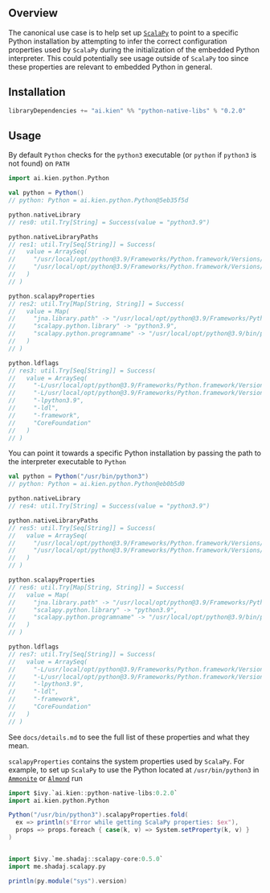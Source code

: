 ## Overview

The canonical use case is to help set up [`ScalaPy`](https://scalapy.dev/) to point to a specific Python installation by attempting to infer the correct configuration properties used by `ScalaPy` during the initialization of the embedded Python interpreter. This could potentially see usage outside of `ScalaPy` too since these properties are relevant to embedded Python in general.

## Installation

```scala
libraryDependencies += "ai.kien" %% "python-native-libs" % "0.2.0"
```

## Usage

By default `Python` checks for the `python3` executable (or `python` if `python3` is not found) on `PATH`

```scala
import ai.kien.python.Python

val python = Python()
// python: Python = ai.kien.python.Python@5eb35f5d

python.nativeLibrary
// res0: util.Try[String] = Success(value = "python3.9")

python.nativeLibraryPaths
// res1: util.Try[Seq[String]] = Success(
//   value = ArraySeq(
//     "/usr/local/opt/python@3.9/Frameworks/Python.framework/Versions/3.9/lib/python3.9/config-3.9-darwin",
//     "/usr/local/opt/python@3.9/Frameworks/Python.framework/Versions/3.9/lib"
//   )
// )

python.scalapyProperties
// res2: util.Try[Map[String, String]] = Success(
//   value = Map(
//     "jna.library.path" -> "/usr/local/opt/python@3.9/Frameworks/Python.framework/Versions/3.9/lib/python3.9/config-3.9-darwin:/usr/local/opt/python@3.9/Frameworks/Python.framework/Versions/3.9/lib",
//     "scalapy.python.library" -> "python3.9",
//     "scalapy.python.programname" -> "/usr/local/opt/python@3.9/bin/python3.9"
//   )
// )

python.ldflags
// res3: util.Try[Seq[String]] = Success(
//   value = ArraySeq(
//     "-L/usr/local/opt/python@3.9/Frameworks/Python.framework/Versions/3.9/lib/python3.9/config-3.9-darwin",
//     "-L/usr/local/opt/python@3.9/Frameworks/Python.framework/Versions/3.9/lib",
//     "-lpython3.9",
//     "-ldl",
//     "-framework",
//     "CoreFoundation"
//   )
// )
```

You can point it towards a specific Python installation by passing the path to the interpreter executable to `Python`

```scala
val python = Python("/usr/bin/python3")
// python: Python = ai.kien.python.Python@eb0b5d0

python.nativeLibrary
// res4: util.Try[String] = Success(value = "python3.9")

python.nativeLibraryPaths
// res5: util.Try[Seq[String]] = Success(
//   value = ArraySeq(
//     "/usr/local/opt/python@3.9/Frameworks/Python.framework/Versions/3.9/lib/python3.9/config-3.9-darwin",
//     "/usr/local/opt/python@3.9/Frameworks/Python.framework/Versions/3.9/lib"
//   )
// )

python.scalapyProperties
// res6: util.Try[Map[String, String]] = Success(
//   value = Map(
//     "jna.library.path" -> "/usr/local/opt/python@3.9/Frameworks/Python.framework/Versions/3.9/lib/python3.9/config-3.9-darwin:/usr/local/opt/python@3.9/Frameworks/Python.framework/Versions/3.9/lib",
//     "scalapy.python.library" -> "python3.9",
//     "scalapy.python.programname" -> "/usr/local/opt/python@3.9/bin/python3.9"
//   )
// )

python.ldflags
// res7: util.Try[Seq[String]] = Success(
//   value = ArraySeq(
//     "-L/usr/local/opt/python@3.9/Frameworks/Python.framework/Versions/3.9/lib/python3.9/config-3.9-darwin",
//     "-L/usr/local/opt/python@3.9/Frameworks/Python.framework/Versions/3.9/lib",
//     "-lpython3.9",
//     "-ldl",
//     "-framework",
//     "CoreFoundation"
//   )
// )
```

See `docs/details.md` to see the full list of these properties and what they mean.

`scalapyProperties` contains the system properties used by `ScalaPy`. For example, to set up `ScalaPy` to use the Python located at `/usr/bin/python3` in [`Ammonite`](https://ammonite.io/) or [`Almond`](https://almond.sh/) run

```scala
import $ivy.`ai.kien::python-native-libs:0.2.0`
import ai.kien.python.Python

Python("/usr/bin/python3").scalapyProperties.fold(
  ex => println(s"Error while getting ScalaPy properties: $ex"),
  props => props.foreach { case(k, v) => System.setProperty(k, v) }
)


import $ivy.`me.shadaj::scalapy-core:0.5.0`
import me.shadaj.scalapy.py

println(py.module("sys").version)
```

